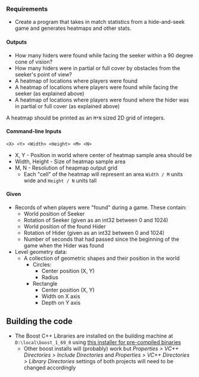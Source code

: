 ### Requirements

* Create a program that takes in match statistics from a hide-and-seek game and generates heatmaps and other stats.

#### Outputs

* How many hiders were found while facing the seeker within a 90 degree cone of vision?
* How many hiders were in partial or full cover by obstacles from the seeker's point of view?
* A heatmap of locations where players were found
* A heatmap of locations where players were found while facing the seeker (as explained above)
* A heatmap of locations where players were found where the hider was in partial or full cover (as explained above)

A heatmap should be printed as an `M*N` sized 2D grid of integers.

#### Command-line Inputs

`<X> <Y> <Width> <Height> <M> <N>`

* X, Y - Position in world where center of heatmap sample area should be
* Width, Height - Size of heatmap sample area
* M, N - Resolution of heapmap output grid
  * Each "cell" of the heatmap will represent an area `Width / M` units wide and `Height / N` units tall

#### Given

* Records of when players were "found" during a game. These contain:
  * World position of Seeker
  * Rotation of Seeker (given as an int32 between 0 and 1024)
  * World position of the found Hider
  * Rotation of Hider (given as an int32 between 0 and 1024)
  * Number of seconds that had passed since the beginning of the game when the Hider was found
* Level geometry data:
  * A collection of geometric shapes and their position in the world
    * Circles:
      * Center position (X, Y)
      * Radius
    * Rectangle
      * Center position (X, Y)
      * Width on X axis
      * Depth on Y axis

## Building the code

* The Boost C++ Libraries are installed on the building machine at `D:\local\boost_1_69_0` using [this installer for pre-compiled binaries](https://bintray.com/boostorg/release/download_file?file_path=1.69.0%2Fbinaries%2Fboost_1_69_0-msvc-14.1-64.exe)
  * Other boost installs will (probably) work but *Properties > VC++ Directories > Include Directories* and *Properties > VC++ Directories > Library Directories* settings of both projects will need to be changed accordingly
